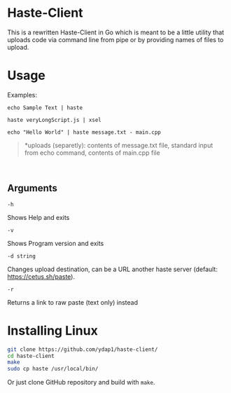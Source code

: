 # Haste-Client

This is a rewritten Haste-Client in Go which is meant to be a little utility that uploads code via command line from pipe or by providing names of files to upload.

# Usage

Examples:

`echo Sample Text | haste`  

`haste veryLongScript.js | xsel`

`echo "Hello World" | haste message.txt - main.cpp`
> *uploads (separetly): contents of message.txt file, standard input from echo command, contents of main.cpp file

<br>

## Arguments

`-h`

Shows Help and exits

`-v`

Shows Program version and exits

`-d string`

Changes upload destination, can be a URL another haste server (default: https://cetus.sh/paste).  

`-r`

Returns a link to raw paste (text only) instead

# Installing Linux


```bash
git clone https://github.com/ydap1/haste-client/ 
cd haste-client
make
sudo cp haste /usr/local/bin/
```

Or just clone GitHub repository and build with `make`.

